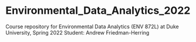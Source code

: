 # Environmental_Data_Analytics_2022

Course repository for Environmental Data Analytics (ENV 872L) at Duke University, Spring 2022
Student: Andrew Friedman-Herring